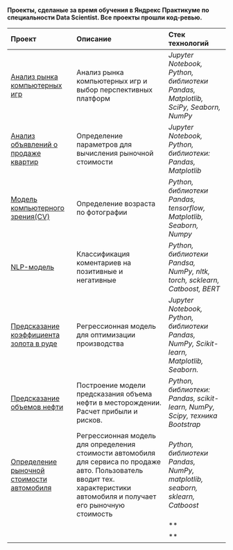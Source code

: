 **Проекты, сделаные за время обучения в Яндрекс Практикуме по специальности Data Scientist. Все проекты прошли код-ревью.**


Проект | Описание | Стек технологий
:------ | :---------|:----------
[Анализ рынка компьютерных игр](https://github.com/tarusin17/Y.Praktikum-projects/tree/master/Games-analys)      | Анализ рынка компьютерных игр и выбор перспективных платформ        | *Jupyter Notebook, Python, библиотеки Pandas, Matplotlib, SciPy, Seaborn, NumPy*
[Анализ объявлений о продаже квартир](https://github.com/tarusin17/Y.Praktikum-projects/tree/master/apartment_price_analysis)      | Определение параметров для вычисления рыночной стоимости          | *Jupyter Notebook, Python, библиотеки: Pandas, Matplotlib* 
[Модель компьютерного зрения(CV)](https://github.com/tarusin17/computer_vision_model)       |Определение возраста по фотографии          | *Python, библиотеки Pandas, tensorflow, Matplotlib, Seaborn, Numpy*
[NLP-модель](https://github.com/tarusin17/Y.Praktikum-projects/tree/master/Machine_learning_for_texts)       | Классификация коментариев на позитивные и негативные          | *Python, библиотеки Pandsa, NumPy, nltk, torch, scklearn, Catboost, BERT*
[Предсказание коэффициента золота в руде](https://github.com/tarusin17/Y.Praktikum-projects/tree/master/gold-coefficient-model)       | Регрессионная модель для оптимизации производства          | *Jupyter Notebook, Python, библиотеки Pandas, NumPy, Scikit-learn, Matplotlib, Seaborn.*
[Предсказание объемов нефти](https://github.com/tarusin17/Y.Praktikum-projects/tree/master/oil-forecasting-model)       | Построение модели предсказания объема нефти в месторождении. Расчет прибыли и рисков.            | *Python, библиотеки: Pandas, scikit-learn, NumPy, Scipy, техника Bootstrap*
[Определение рыночной стоимости автомобиля](https://github.com/tarusin17/Y.Praktikum-projects/tree/master/car_price_prediction)       | Регрессионная модель для определения стоимости автомобиля для сервиса по продаже авто. Пользователь вводит тех. характеристики автомобиля и получает его рыночную стоимость          | *Python, библиотеки Pandas, NumPy, matplotlib, seaborn, sklearn, Catboost*
[]()       |           | **
[]()       |           | **
